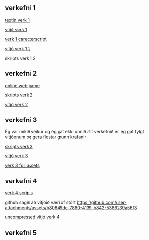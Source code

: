 ## verkefni 1

[textin verk 1](https://github.com/Brakku/Breki-unity-verkefni/blob/main/verkefni%201/verkefni1.txt)

[vítjó verk 1](https://github.com/Brakku/Breki-unity-verkefni/blob/main/verkefni%201/verkefni%201%20recording.mp4)

[verk 1 carecterscript](https://github.com/Brakku/Breki-unity-verkefni/blob/main/verkefni%201/carecter%20controller.cs)




[vítjó verk 1 2](https://github.com/user-attachments/assets/2dce0653-a3e2-427c-a44c-20fc052d9db7)

[skripts verk 1 2](https://github.com/Brakku/Breki-unity-verkefni/tree/main/verkefni%201/Scripts)

## verkefni 2

[online web game](https://play.unity.com/en/games/3c6aff04-4e83-40ec-8c24-0b9ed7387d5c/verk-2)

[skripts verk 2](https://github.com/Brakku/Breki-unity-verkefni/tree/main/verkefni%202/scripts)

[vítjó verk 2](https://github.com/Brakku/Breki-unity-verkefni/blob/main/verkefni%202/2024-10-30%2012-30-43.mp4)

## verkefni 3

Ég var mikið veikur og ég gat ekki unnið allt verkefnið en ég gat fylgt vítjóonum og gera flestar grunn krafanir

[skripts verk 3](https://github.com/Brakku/Breki-unity-verkefni/tree/main/verkefni%203/scripts)

[vítjó verk 3](https://github.com/Brakku/Breki-unity-verkefni/blob/main/verkefni%203/verk%203.mp4)

[verk 3 full assets](https://github.com/Brakku/Breki-unity-verkefni/releases/tag/verk3assets)

## verkefni 4



[verk 4 scripts](https://github.com/Brakku/Breki-unity-verkefni/tree/main/verkefni%204/scripts)


github sagði að vítjóið væri of stórt
https://github.com/user-attachments/assets/b80649dc-7860-4139-b842-5386239a56f3

[uncompressed vítjó verk 4](https://github.com/Brakku/Breki-unity-verkefni/blob/main/verkefni%204/verk4%20-%20Breki.mp4)

## verkefni 5
